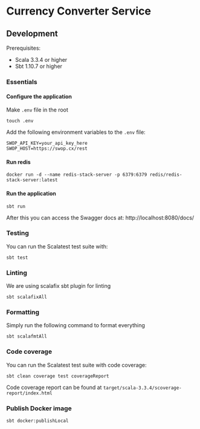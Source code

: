 # Currency Converter Service

## Development 

Prerequisites:
* Scala 3.3.4 or higher
* Sbt 1.10.7 or higher

### Essentials

#### Configure the application

Make `.env` file in the root
```
touch .env
```
Add the following environment variables to the `.env` file:
```
SWOP_API_KEY=your_api_key_here
SWOP_HOST=https://swop.cx/rest
```

#### Run redis
```
docker run -d --name redis-stack-server -p 6379:6379 redis/redis-stack-server:latest
```

#### Run the application
```
sbt run
```
After this you can access the Swagger docs at: http://localhost:8080/docs/

### Testing
You can run the Scalatest test suite with:
```
sbt test
```

### Linting
We are using scalafix sbt plugin for linting
```
sbt scalafixAll
```

### Formatting
Simply run the following command to format everything
```
sbt scalafmtAll
```

### Code coverage
You can run the Scalatest test suite with code coverage:
```
sbt clean coverage test coverageReport
```
Code coverage report can be found at `target/scala-3.3.4/scoverage-report/index.html`

### Publish Docker image
```
sbt docker:publishLocal
```